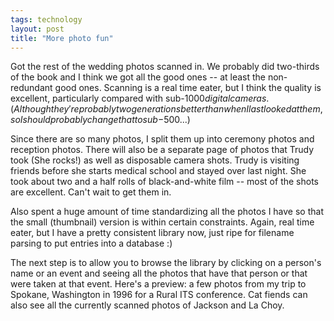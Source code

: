 ```yaml
---
tags: technology
layout: post
title: "More photo fun"
---
```




Got the rest of the wedding photos scanned in. We probably did two-thirds of the book and I think we got all the good ones -- at least the non-redundant good ones. Scanning is a real time eater, but I think the quality is excellent, particularly compared with sub-$1000 digital cameras. (Although they're probably two generations better than when I last looked at them, so I should probably change that to sub-$500...)

<p>Since there are so many photos, I split them up into ceremony photos and reception photos. There will also be a separate page of photos that Trudy took (She rocks!) as well as disposable camera shots. Trudy is visiting friends before she starts medical school and stayed over last night. She took about two and a half rolls of black-and-white film -- most of the shots are excellent. Can't wait to get them in.</p>

<p>Also spent a huge amount of time standardizing all the photos I have so that the small (thumbnail) version is within certain constraints. Again, real time eater, but I have a pretty consistent library now, just ripe for filename parsing to put entries into a database :)</p>

<p>The next step is to allow you to browse the library by clicking on a person's name or an event and seeing all the photos that have that person or that were taken at that event. Here's a preview: a few photos from my trip to Spokane, Washington in 1996 for a Rural ITS conference. Cat fiends can also see all the currently scanned photos of Jackson and La Choy. </p>


